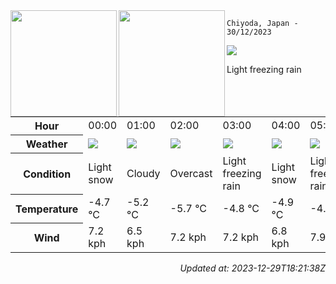 <div><img align="left" height="170px" src="https://github-readme-stats.vercel.app/api?username=ryota-murakami&show_icons=true&theme=gotham" /><img align="left" height="170px" src="https://github-readme-stats.vercel.app/api/top-langs/?username=ryota-murakami&theme=gotham&layout=compact" /></div>



`Chiyoda, Japan - 30/12/2023`

<img src="https://cdn.weatherapi.com/weather/64x64/day/311.png"/>

Light freezing rain


<table>
    <tr>
        <th>Hour</th>
        <td>00:00</td><td>01:00</td><td>02:00</td><td>03:00</td><td>04:00</td><td>05:00</td><td>06:00</td><td>07:00</td><td>08:00</td><td>09:00</td><td>10:00</td><td>11:00</td><td>12:00</td><td>13:00</td><td>14:00</td><td>15:00</td><td>16:00</td><td>17:00</td><td>18:00</td><td>19:00</td><td>20:00</td><td>21:00</td><td>22:00</td><td>23:00</td>
    </tr>
    <tr>
        <th>Weather</th>
        <td><img src="https://cdn.weatherapi.com/weather/64x64/night/326.png"></img></td><td><img src="https://cdn.weatherapi.com/weather/64x64/night/119.png"></img></td><td><img src="https://cdn.weatherapi.com/weather/64x64/night/122.png"></img></td><td><img src="https://cdn.weatherapi.com/weather/64x64/night/311.png"></img></td><td><img src="https://cdn.weatherapi.com/weather/64x64/night/326.png"></img></td><td><img src="https://cdn.weatherapi.com/weather/64x64/night/311.png"></img></td><td><img src="https://cdn.weatherapi.com/weather/64x64/night/122.png"></img></td><td><img src="https://cdn.weatherapi.com/weather/64x64/night/323.png"></img></td><td><img src="https://cdn.weatherapi.com/weather/64x64/day/326.png"></img></td><td><img src="https://cdn.weatherapi.com/weather/64x64/day/332.png"></img></td><td><img src="https://cdn.weatherapi.com/weather/64x64/day/332.png"></img></td><td><img src="https://cdn.weatherapi.com/weather/64x64/day/368.png"></img></td><td><img src="https://cdn.weatherapi.com/weather/64x64/day/368.png"></img></td><td><img src="https://cdn.weatherapi.com/weather/64x64/day/311.png"></img></td><td><img src="https://cdn.weatherapi.com/weather/64x64/day/368.png"></img></td><td><img src="https://cdn.weatherapi.com/weather/64x64/day/122.png"></img></td><td><img src="https://cdn.weatherapi.com/weather/64x64/night/311.png"></img></td><td><img src="https://cdn.weatherapi.com/weather/64x64/night/311.png"></img></td><td><img src="https://cdn.weatherapi.com/weather/64x64/night/122.png"></img></td><td><img src="https://cdn.weatherapi.com/weather/64x64/night/311.png"></img></td><td><img src="https://cdn.weatherapi.com/weather/64x64/night/311.png"></img></td><td><img src="https://cdn.weatherapi.com/weather/64x64/night/368.png"></img></td><td><img src="https://cdn.weatherapi.com/weather/64x64/night/332.png"></img></td><td><img src="https://cdn.weatherapi.com/weather/64x64/night/332.png"></img></td>
    </tr>
    <tr>
        <th>Condition</th>
        <td width="200px">Light snow</td><td width="200px">Cloudy</td><td width="200px">Overcast</td><td width="200px">Light freezing rain</td><td width="200px">Light snow</td><td width="200px">Light freezing rain</td><td width="200px">Overcast</td><td width="200px">Patchy light snow</td><td width="200px">Light snow</td><td width="200px">Moderate snow</td><td width="200px">Moderate snow</td><td width="200px">Light snow showers</td><td width="200px">Light snow showers</td><td width="200px">Light freezing rain</td><td width="200px">Light snow showers</td><td width="200px">Overcast</td><td width="200px">Light freezing rain</td><td width="200px">Light freezing rain</td><td width="200px">Overcast</td><td width="200px">Light freezing rain</td><td width="200px">Light freezing rain</td><td width="200px">Light snow showers</td><td width="200px">Moderate snow</td><td width="200px">Moderate snow</td>
    </tr>
    <tr>
        <th>Temperature</th>
        <td>-4.7 °C</td><td>-5.2 °C</td><td>-5.7 °C</td><td>-4.8 °C</td><td>-4.9 °C</td><td>-4.2 °C</td><td>-4 °C</td><td>-3.5 °C</td><td>-2.5 °C</td><td>-0.8 °C</td><td>-1.1 °C</td><td>-0.8 °C</td><td>-0.5 °C</td><td>-0.2 °C</td><td>-0.5 °C</td><td>-1 °C</td><td>-1.6 °C</td><td>-2.3 °C</td><td>-2.4 °C</td><td>-2.9 °C</td><td>-3.4 °C</td><td>-3.8 °C</td><td>-3.7 °C</td><td>-3.7 °C</td>
    </tr>
    <tr>
        <th>Wind</th>
        <td>7.2 kph</td><td>6.5 kph</td><td>7.2 kph</td><td>7.2 kph</td><td>6.8 kph</td><td>7.9 kph</td><td>9 kph</td><td>9.7 kph</td><td>13.7 kph</td><td>19.8 kph</td><td>20.5 kph</td><td>22 kph</td><td>25.2 kph</td><td>26.6 kph</td><td>27.4 kph</td><td>25.9 kph</td><td>23.4 kph</td><td>18.4 kph</td><td>16.2 kph</td><td>15.5 kph</td><td>12.2 kph</td><td>8.6 kph</td><td>5.4 kph</td><td>4 kph</td>
    </tr>
</table>


<div align="right">

*Updated at: 2023-12-29T18:21:38Z*

</div>

